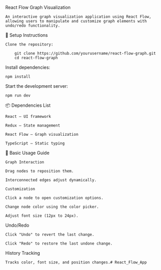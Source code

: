 React Flow Graph Visualization

    An interactive graph visualization application using React Flow, allowing users to manipulate and customize graph elements with undo/redo functionality.

🚀 Setup Instructions

    Clone the repository:

        git clone https://github.com/yourusername/react-flow-graph.git
        cd react-flow-graph

Install dependencies:

    npm install

Start the development server:

    npm run dev

📦 Dependencies List

    React – UI framework

    Redux – State management

    React Flow – Graph visualization

    TypeScript – Static typing


📖 Basic Usage Guide

    Graph Interaction

    Drag nodes to reposition them.

    Interconnected edges adjust dynamically.

    Customization

    Click a node to open customization options.

    Change node color using the color picker.

    Adjust font size (12px to 24px).

Undo/Redo

    Click "Undo" to revert the last change.

    Click "Redo" to restore the last undone change.

History Tracking

    Tracks color, font size, and position changes.#   R e a c t _ F l o w _ A p p  
 